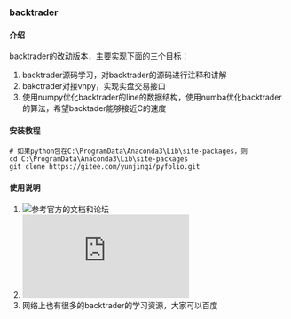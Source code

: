 ### backtrader

#### 介绍

backtrader的改动版本，主要实现下面的三个目标：

1. backtrader源码学习，对backtrader的源码进行注释和讲解
2. bakctrader对接vnpy，实现实盘交易接口
3. 使用numpy优化backtrader的line的数据结构，使用numba优化backtrader的算法，希望backtader能够接近C的速度


#### 安装教程

```
# 如果python包在C:\ProgramData\Anaconda3\Lib\site-packages，则
cd C:\ProgramData\Anaconda3\Lib\site-packages
git clone https://gitee.com/yunjinqi/pyfolio.git
```

#### 使用说明

1.  ![参考官方的文档和论坛](https://www.backtrader.com/)
2.  ![参考我在csdn的付费专栏](https://blog.csdn.net/qq_26948675/category_10220116.html)
3.  网络上也有很多的backtrader的学习资源，大家可以百度




